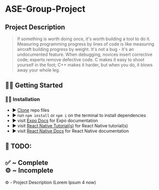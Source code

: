 # ASE-Group-Project
## Project Description
> If something is worth doing once, it's worth building a tool to do it. 
> Measuring programming progress by lines of code is like measuring aircraft building progress by weight. 
> It's not a bug - it's an undocumented feature. 
> When debugging, novices insert corrective code; experts remove defective code. 
> C makes it easy to shoot yourself in the foot; C++ makes it harder, but when you do, it blows away your whole leg.
 
## 🏋️‍♂️ Getting Started
   ### 🧑‍💻 Installation
  * ▶️ [Clone](https://github.com/georgewood749/ASE-Group-Project.git) repo files
  * ▶️ run ``npm install`` or ``npm i`` on the terminal to install dependencies
  * ▶️ visit [Expo Docs](https://docs.expo.dev/) for Expo documentation
  * ▶️ visit [React Native Tutorial(s)](https://reactnative.dev/docs/tutorial) for React Native tutorial(s)
  * ▶️ visit [React Native Docs](https://reactnative.dev/docs) for React Native documentation

## 🚧 TODO:
  ✅ ~ Complete \
  ⚙️ ~ Incomplete
  ---
  ⚙️ - Project Description (Lorem Ipsum 4 now)
